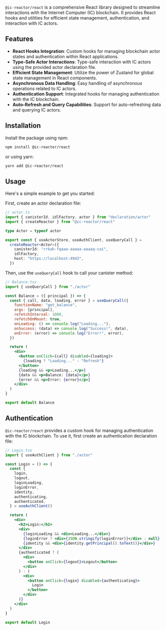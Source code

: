 `@ic-reactor/react` is a comprehensive React library designed to streamline interactions with the Internet Computer (IC) blockchain. It provides React hooks and utilities for efficient state management, authentication, and interaction with IC actors.

## Features

- **React Hooks Integration**: Custom hooks for managing blockchain actor states and authentication within React applications.
- **Type-Safe Actor Interactions**: Type-safe interaction with IC actors using the provided actor declaration file.
- **Efficient State Management**: Utilize the power of Zustand for global state management in React components.
- **Asynchronous Data Handling**: Easy handling of asynchronous operations related to IC actors.
- **Authentication Support**: Integrated hooks for managing authentication with the IC blockchain.
- **Auto-Refresh and Query Capabilities**: Support for auto-refreshing data and querying IC actors.

## Installation

Install the package using npm:

```bash
npm install @ic-reactor/react
```

or using yarn:

```bash
yarn add @ic-reactor/react
```

## Usage

Here's a simple example to get you started:

First, create an actor declaration file:

```ts
// actor.ts
import { canisterId, idlFactory, actor } from "declaration/actor"
import { createReactor } from "@ic-reactor/react"

type Actor = typeof actor

export const { useActorStore, useAuthClient, useQueryCall } =
  createReactor<Actor>({
    canisterId: "rrkah-fqaaa-aaaaa-aaaaq-cai",
    idlFactory,
    host: "https://localhost:4943",
  })
```

Then, use the `useQueryCall` hook to call your canister method:

```jsx
// Balance.tsx
import { useQueryCall } from "./actor"

const Balance = ({ principal }) => {
  const { call, data, loading, error } = useQueryCall({
    functionName: "get_balance",
    args: [principal],
    refetchInterval: 1000,
    refetchOnMount: true,
    onLoading: () => console.log("Loading..."),
    onSuccess: (data) => console.log("Success!", data),
    onError: (error) => console.log("Error!", error),
  })

  return (
    <div>
      <button onClick={call} disabled={loading}>
        {loading ? "Loading..." : "Refresh"}
      </button>
      {loading && <p>Loading...</p>}
      {data && <p>Balance: {data}</p>}
      {error && <p>Error: {error}</p>}
    </div>
  )
}

export default Balance
```

## Authentication

`@ic-reactor/react` provides a custom hook for managing authentication with the IC blockchain. To use it, first create an authentication declaration file:

```jsx
// Login.tsx
import { useAuthClient } from "./actor"

const Login = () => {
  const {
    login,
    logout,
    loginLoading,
    loginError,
    identity,
    authenticating,
    authenticated,
  } = useAuthClient()

  return (
    <div>
      <h2>Login:</h2>
      <div>
        {loginLoading && <div>Loading...</div>}
        {loginError ? <div>{JSON.stringify(loginError)}</div> : null}
        {identity && <div>{identity.getPrincipal().toText()}</div>}
      </div>
      {authenticated ? (
        <div>
          <button onClick={logout}>Logout</button>
        </div>
      ) : (
        <div>
          <button onClick={login} disabled={authenticating}>
            Login
          </button>
        </div>
      )}
    </div>
  )
}

export default Login
```

